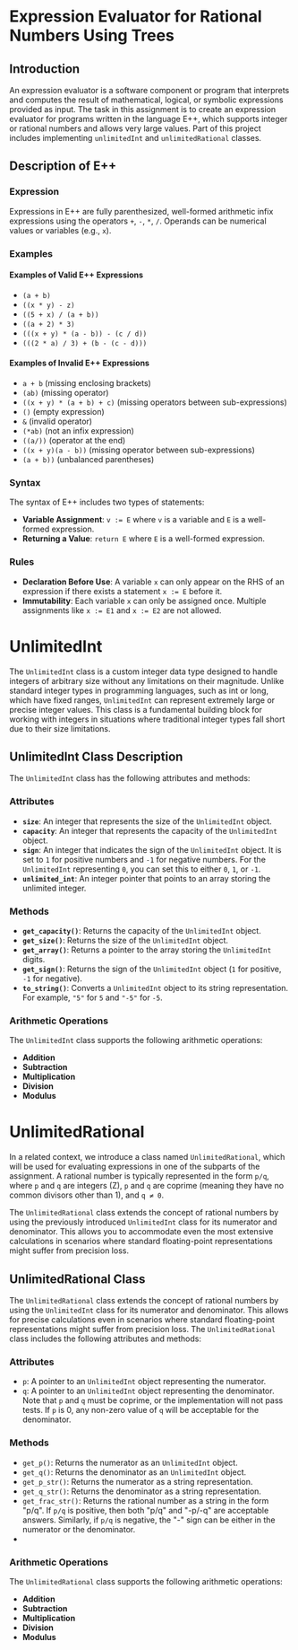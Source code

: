 # Expression Evaluator for Rational Numbers Using Trees

## Introduction

An expression evaluator is a software component or program that interprets and computes the result of mathematical, logical, or symbolic expressions provided as input. The task in this assignment is to create an expression evaluator for programs written in the language E++, which supports integer or rational numbers and allows very large values. Part of this project includes implementing `unlimitedInt` and `unlimitedRational` classes.

## Description of E++

### Expression

Expressions in E++ are fully parenthesized, well-formed arithmetic infix expressions using the operators `+`, `-`, `*`, `/`. Operands can be numerical values or variables (e.g., `x`).

### Examples

#### Examples of Valid E++ Expressions

- `(a + b)`
- `((x * y) - z)`
- `((5 + x) / (a + b))`
- `((a + 2) * 3)`
- `(((x + y) * (a - b)) - (c / d))`
- `(((2 * a) / 3) + (b - (c - d)))`

#### Examples of Invalid E++ Expressions

- `a + b` (missing enclosing brackets)
- `(ab)` (missing operator)
- `((x + y) * (a + b) + c)` (missing operators between sub-expressions)
- `()` (empty expression)
- `&` (invalid operator)
- `(*ab)` (not an infix expression)
- `((a/))` (operator at the end)
- `((x + y)(a - b))` (missing operator between sub-expressions)
- `(a + b))` (unbalanced parentheses)

### Syntax

The syntax of E++ includes two types of statements:

- **Variable Assignment**: `v := E` where `v` is a variable and `E` is a well-formed expression.
- **Returning a Value**: `return E` where `E` is a well-formed expression.

### Rules

- **Declaration Before Use**: A variable `x` can only appear on the RHS of an expression if there exists a statement `x := E` before it.
- **Immutability**: Each variable `x` can only be assigned once. Multiple assignments like `x := E1` and `x := E2` are not allowed.

# UnlimitedInt

The `UnlimitedInt` class is a custom integer data type designed to handle integers of arbitrary size without
any limitations on their magnitude. Unlike standard integer types in programming languages, such as int or
long, which have fixed ranges, `UnlimitedInt` can represent extremely large or precise integer values. This
class is a fundamental building block for working with integers in situations where traditional integer types
fall short due to their size limitations.


## UnlimitedInt Class Description

The `UnlimitedInt` class has the following attributes and methods:

### Attributes
- **`size`**: An integer that represents the size of the `UnlimitedInt` object.
- **`capacity`**: An integer that represents the capacity of the `UnlimitedInt` object.
- **`sign`**: An integer that indicates the sign of the `UnlimitedInt` object. It is set to `1` for positive numbers and `-1` for negative numbers. For the `UnlimitedInt` representing `0`, you can set this to either `0`, `1`, or `-1`.
- **`unlimited_int`**: An integer pointer that points to an array storing the unlimited integer.

### Methods
- **`get_capacity()`**: Returns the capacity of the `UnlimitedInt` object.
- **`get_size()`**: Returns the size of the `UnlimitedInt` object.
- **`get_array()`**: Returns a pointer to the array storing the `UnlimitedInt` digits.
- **`get_sign()`**: Returns the sign of the `UnlimitedInt` object (`1` for positive, `-1` for negative).
- **`to_string()`**: Converts a `UnlimitedInt` object to its string representation. For example, `"5"` for `5` and `"-5"` for `-5`.

### Arithmetic Operations
The `UnlimitedInt` class supports the following arithmetic operations:
- **Addition**
- **Subtraction**
- **Multiplication**
- **Division**
- **Modulus**

# UnlimitedRational 

In a related context, we introduce a class named `UnlimitedRational`, which will be used for evaluating expressions in one of the subparts of the assignment. A rational number is typically represented in the form `p/q`, where `p` and `q` are integers (Z), `p` and `q` are coprime (meaning they have no common divisors other than 1), and `q ≠ 0`.

The `UnlimitedRational` class extends the concept of rational numbers by using the previously introduced `UnlimitedInt` class for its numerator and denominator. This allows you to accommodate even the most extensive calculations in scenarios where standard floating-point representations might suffer from precision loss.

## UnlimitedRational Class

The `UnlimitedRational` class extends the concept of rational numbers by using the `UnlimitedInt` class for its numerator and denominator. This allows for precise calculations even in scenarios where standard floating-point representations might suffer from precision loss. The `UnlimitedRational` class includes the following attributes and methods:

### Attributes

- `p`: A pointer to an `UnlimitedInt` object representing the numerator. 
- `q`: A pointer to an `UnlimitedInt` object representing the denominator. Note that `p` and `q` must be coprime, or the implementation will not pass tests. If `p` is 0, any non-zero value of `q` will be acceptable for the denominator.

### Methods

- `get_p()`: Returns the numerator as an `UnlimitedInt` object.
- `get_q()`: Returns the denominator as an `UnlimitedInt` object.
- `get_p_str()`: Returns the numerator as a string representation.
- `get_q_str()`: Returns the denominator as a string representation.
- `get_frac_str()`: Returns the rational number as a string in the form "p/q". If `p/q` is positive, then both "p/q" and "-p/-q" are acceptable answers. Similarly, if `p/q` is negative, the "-" sign can be either in the numerator or the denominator.
- 
### Arithmetic Operations
The `UnlimitedRational` class supports the following arithmetic operations:
- **Addition**
- **Subtraction**
- **Multiplication**
- **Division**
- **Modulus**


